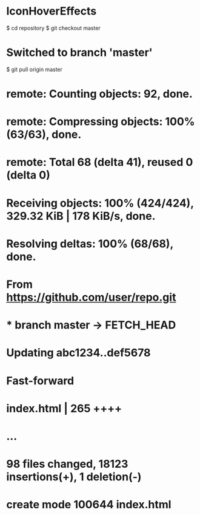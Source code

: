 IconHoverEffects
================
$ cd repository
$ git checkout master
# Switched to branch 'master'
$ git pull origin master
# remote: Counting objects: 92, done.
# remote: Compressing objects: 100% (63/63), done.
# remote: Total 68 (delta 41), reused 0 (delta 0)
# Receiving objects: 100% (424/424), 329.32 KiB | 178 KiB/s, done.
# Resolving deltas: 100% (68/68), done.
# From https://github.com/user/repo.git
#  * branch      master     -> FETCH_HEAD
# Updating abc1234..def5678
# Fast-forward
# index.html                                     |  265 ++++
# ...
# 98 files changed, 18123 insertions(+), 1 deletion(-)
# create mode 100644 index.html
